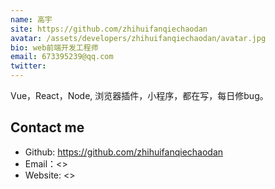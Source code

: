 ```yaml
---
name: 高宇
site: https://github.com/zhihuifanqiechaodan
avatar: /assets/developers/zhihuifanqiechaodan/avatar.jpg
bio: web前端开发工程师 
email: 673395239@qq.com
twitter: 
---
```


Vue，React，Node, 浏览器插件，小程序，都在写，每日修bug。

## Contact me

- Github: <https://github.com/zhihuifanqiechaodan>
- Email：<>
- Website: <>
